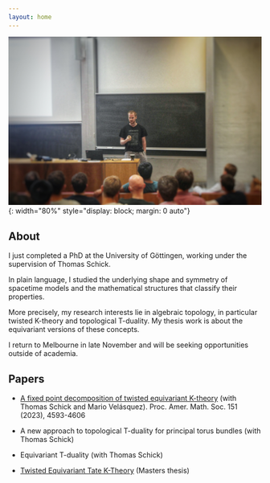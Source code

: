```yaml
---
layout: home
---
```


<!--
![profilepic](docs/assets/profile.png){: width="300" style="float: left; margin-right: 3em;"}
-->

![ytmpic](docs/assets/ytm2.jpg){: width="80%" style="display: block; margin: 0 auto"}


## About 

I just completed a PhD at the University of Göttingen, working under the supervision of Thomas Schick. 

In plain language, I studied the underlying shape and symmetry of spacetime models and the mathematical structures that classify their properties.

More precisely, my research interests lie in algebraic topology, in particular twisted K-theory and topological T-duality.
My thesis work is about the equivariant versions of these concepts.

I return to Melbourne in late November and will be seeking opportunities outside of academia.


## Papers

- [A fixed point decomposition of twisted equivariant K-theory](https://arxiv.org/abs/2202.05788) (with Thomas Schick and Mario Velásquez). Proc. Amer. Math. Soc. 151 (2023), 4593-4606

- A new approach to topological T-duality for principal torus bundles (with Thomas Schick)

- Equivariant T-duality (with Thomas Schick)

- [Twisted Equivariant Tate K-Theory](https://arxiv.org/abs/1912.02374) (Masters thesis)



